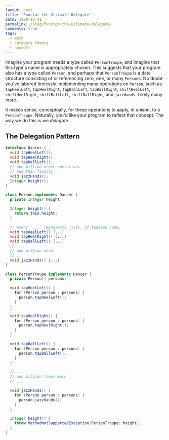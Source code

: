 ```yaml
---
layout: post
title: "Functor the Ultimate Delegate"
date: 1999-12-31
permalink: /blog/functor-the-ultimate-delegate/
comments: true
tags:
  - math
  - category theory
  - haskell
---
```




<!-- break -->

Imagine your program needs a type called `PersonTroupe`, and imagine that this type's name is appropriately chosen.
This suggests that your program also has a type called `Person`, and perhaps that `PersonTroupe` is a data structure consisting of or referencing zero, one, or many `Person`s.
No doubt you've labored tirelessly implementing many operations on `Person`, such as `tapHeelLeft`, `tapHeelRight`, `tapBallLeft`, `tapBallRight`, `shiftHeelLeft`, `shiftHeelRight`, `shiftBallLeft`, `shiftBallRight`, and `jazzHands`.
Likely many more.

It makes sense, conceptually, for these operations to apply, in unison, to a `PersonTroupe`.
Naturally, you'd like your program to reflect that concept.
The way we do this is we _delegate._

## The Delegation Pattern

```java
interface Dancer {
  void tapHeelLeft();
  void tapHeelRight();
  void tapBallLeft();
  // one million other operations
  // and then finally
  void jazzHands();
  Integer height();
}

class Person implements Dancer {
  private Integer height;

  Integer height() {
    return this.height;
  }

  // every `...` represents _lots_ of tedious code.
  void tapHeelLeft() {...}
  void tapHeelRight() {...}
  void tapBallLeft() {...}
  // ...
  // one million more
  // ...
  void jazzHands() {...}
}

class PersonTroupe implements Dancer {
  private Person[] persons;

  void tapHeelLeft() {
    for (Person person : persons) {
      person.tapHeelLeft();
    }
  }

  void tapHeelRight() {
    for (Person person : persons) {
      person.tapHeelRight();
    }
  }

  void tapBallLeft() {
    for (Person person : persons) {
      person.tapBallLeft();
    }
  }

  // ...
  // one million times more
  // ...

  void jazzHands() {
    for (Person person : persons) {
      person.jazzHands();
    }
  }

  Integer height() {
    throw MethodNotSupportedException(PersonTroupe::height);
  }
}
```
